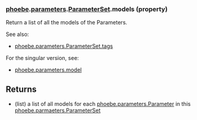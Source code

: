### [phoebe](phoebe.md).[parameters](phoebe.parameters.md).[ParameterSet](phoebe.parameters.ParameterSet.md).models (property)




Return a list of all the models of the Parameters.

See also:
* [phoebe.parameters.ParameterSet.tags](phoebe.parameters.ParameterSet.tags.md)

For the singular version, see:
* [phoebe.parameters.model](phoebe.parameters.model.md)

Returns
--------
* (list) a list of all models for each [phoebe.parameters.Parameter](phoebe.parameters.Parameter.md)
    in this [phoebe.parmaeters.ParameterSet](phoebe.parmaeters.ParameterSet.md)

